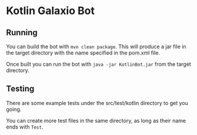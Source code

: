# Kotlin Galaxio Bot

## Running

You can build the bot with `mvn clean package`. This will produce a jar file in the target directory with the name specified in the pom.xml file.

Once built you can run the bot with `java -jar KotlinBot.jar` from the target directory.

## Testing

There are some example tests under the src/test/kotlin directory to get you going.

You can create more test files in the same directory, as long as their name ends with `Test`.